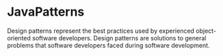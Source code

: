 # JavaPatterns
Design patterns represent the best practices used by experienced object-oriented software developers. Design patterns are solutions to general problems that software developers faced during software development.
